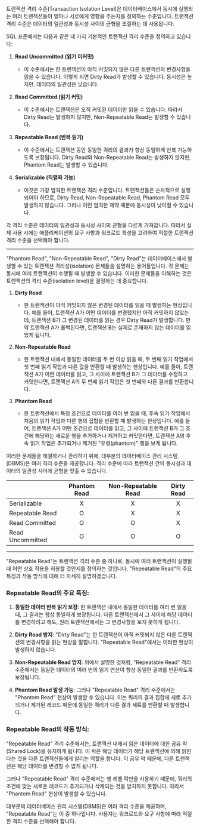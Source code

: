 트랜잭션 격리 수준(Transaction Isolation Level)은 데이터베이스에서 동시에 실행되는 여러 트랜잭션들이 얼마나 서로에게 영향을 주는지를 정의하는 수준입니다. 트랜잭션 격리 수준은 데이터의 일관성과 동시성 사이의 균형을 조절하는 데 사용됩니다.

SQL 표준에서는 다음과 같은 네 가지 기본적인 트랜잭션 격리 수준을 정의하고 있습니다:

1. **Read Uncommitted (읽기 미커밋)**
    
    - 이 수준에서는 한 트랜잭션이 아직 커밋되지 않은 다른 트랜잭션의 변경사항을 읽을 수 있습니다. 이렇게 되면 Dirty Read가 발생할 수 있습니다. 동시성은 높지만, 데이터의 일관성은 낮습니다.
2. **Read Committed (읽기 커밋)**
    
    - 이 수준에서는 트랜잭션은 오직 커밋된 데이터만 읽을 수 있습니다. 따라서 Dirty Read는 발생하지 않지만, Non-Repeatable Read는 발생할 수 있습니다.
3. **Repeatable Read (반복 읽기)**
    
    - 이 수준에서는 트랜잭션 동안 동일한 쿼리의 결과가 항상 동일하게 반복 가능하도록 보장됩니다. Dirty Read와 Non-Repeatable Read는 발생하지 않지만, Phantom Read는 발생할 수 있습니다.
4. **Serializable (직렬화 가능)**
    
    - 이것은 가장 엄격한 트랜잭션 격리 수준입니다. 트랜잭션들은 순차적으로 실행되어야 하므로, Dirty Read, Non-Repeatable Read, Phantom Read 모두 발생하지 않습니다. 그러나 이런 엄격한 제약 때문에 동시성이 낮아질 수 있습니다.

각 격리 수준은 데이터의 일관성과 동시성 사이의 균형을 다르게 가져갑니다. 따라서 실제 사용 시에는 애플리케이션의 요구 사항과 워크로드 특성을 고려하여 적절한 트랜잭션 격리 수준을 선택해야 합니다.

---

"Phantom Read", "Non-Repeatable Read", "Dirty Read"는 데이터베이스에서 발생할 수 있는 트랜잭션 격리성(isolation) 문제들을 설명하는 용어들입니다. 각 문제는 동시에 여러 트랜잭션이 수행될 때 발생할 수 있습니다. 이러한 문제들을 이해하는 것은 트랜잭션의 격리 수준(isolation level)을 결정하는 데 중요합니다.

1. **Dirty Read**
    
    - 한 트랜잭션이 아직 커밋되지 않은 변경된 데이터를 읽을 때 발생하는 현상입니다. 예를 들어, 트랜잭션 A가 어떤 데이터를 변경했지만 아직 커밋하지 않았는데, 트랜잭션 B가 그 변경된 데이터를 읽는 경우 Dirty Read가 발생합니다. 만약 트랜잭션 A가 롤백된다면, 트랜잭션 B는 실제로 존재하지 않는 데이터를 읽었게 됩니다.
2. **Non-Repeatable Read**
    
    - 한 트랜잭션 내에서 동일한 데이터를 두 번 이상 읽을 때, 두 번째 읽기 작업에서 첫 번째 읽기 작업과 다른 값을 반환할 때 발생하는 현상입니다. 예를 들어, 트랜잭션 A가 어떤 데이터를 읽고, 그 사이에 트랜잭션 B가 그 데이터를 수정하고 커밋한다면, 트랜잭션 A의 두 번째 읽기 작업은 첫 번째와 다른 결과를 반환합니다.
3. **Phantom Read**
    
    - 한 트랜잭션에서 특정 조건으로 데이터를 여러 번 읽을 때, 후속 읽기 작업에서 처음의 읽기 작업과 다른 행의 집합을 반환할 때 발생하는 현상입니다. 예를 들어, 트랜잭션 A가 어떤 조건으로 데이터를 읽고, 그 사이에 트랜잭션 B가 그 조건에 해당하는 새로운 행을 추가하거나 제거하고 커밋한다면, 트랜잭션 A의 후속 읽기 작업은 추가되거나 제거된 "유령(phantom)" 행을 보게 됩니다.

이러한 문제들을 해결하거나 관리하기 위해, 대부분의 데이터베이스 관리 시스템(DBMS)은 여러 격리 수준을 제공합니다. 격리 수준에 따라 트랜잭션 간의 동시성과 데이터의 일관성 사이에 균형을 맞출 수 있습니다.

| |Phantom Read|Non-Repeatable Read|Dirty Read|
|---|:---:|:---:|:---:|
|Serializable|X|X|X|
|Repeatable Read|O|X|X|
|Read Committed|O|O|X|
|Read Uncommitted|O|O|O|

---

"Repeatable Read"는 트랜잭션 격리 수준 중 하나로, 동시에 여러 트랜잭션이 실행될 때 어떤 상호 작용을 허용할 것인지를 정의하는 것입니다. "Repeatable Read"의 주요 특징과 작동 방식에 대해 더 자세히 설명하겠습니다.

### Repeatable Read의 주요 특징:

1. **동일한 데이터 반복 읽기 보장**: 한 트랜잭션 내에서 동일한 데이터를 여러 번 읽을 때, 그 결과는 항상 동일하게 보장됩니다. 다른 트랜잭션에서 그 사이에 해당 데이터를 변경하려고 해도, 원래 트랜잭션에서는 그 변경사항을 보지 못하게 됩니다.
    
2. **Dirty Read 방지**: "Dirty Read"는 한 트랜잭션이 아직 커밋되지 않은 다른 트랜잭션의 변경사항을 읽는 현상을 말합니다. "Repeatable Read"에서는 이러한 현상이 발생하지 않습니다.
    
3. **Non-Repeatable Read 방지**: 위에서 설명한 것처럼, "Repeatable Read" 격리 수준에서는 동일한 데이터의 여러 번의 읽기 연산이 항상 동일한 결과를 반환하도록 보장됩니다.
    
4. **Phantom Read 발생 가능**: 그러나 "Repeatable Read" 격리 수준에서는 "Phantom Read" 현상이 발생할 수 있습니다. 이는 쿼리의 결과 집합에 새로 추가되거나 제거된 레코드 때문에 동일한 쿼리가 다른 결과 세트를 반환할 때 발생합니다.
    

### Repeatable Read의 작동 방식:

"Repeatable Read" 격리 수준에서는, 트랜잭션 내에서 읽은 데이터에 대한 공유 락(Shared Lock)을 유지하게 됩니다. 이 락은 해당 데이터가 해당 트랜잭션에 의해 읽힌다는 것을 다른 트랜잭션들에게 알리는 역할을 합니다. 이 공유 락 때문에, 다른 트랜잭션은 해당 데이터를 변경할 수 없게 됩니다.

그러나 "Repeatable Read" 격리 수준에서는 행 레벨 락만을 사용하기 때문에, 쿼리의 조건에 맞는 새로운 레코드가 추가되거나 삭제되는 것을 방지하지 못합니다. 따라서 "Phantom Read" 현상이 발생할 수 있습니다.

대부분의 데이터베이스 관리 시스템(DBMS)은 여러 격리 수준을 제공하며, "Repeatable Read"는 이 중 하나입니다. 사용자는 워크로드와 요구 사항에 따라 적절한 격리 수준을 선택해야 합니다.